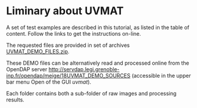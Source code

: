 # Liminary about UVMAT

A set of test examples are described in this tutorial, as listed in the table of content.
Follow the links to get the instructions on-line.

The requested files are provided in set of archives [UVMAT_DEMO_FILES.zip](https://gricad-gitlab.univ-grenoble-alpes.fr/legi/soft/uvmat-doc/-/raw/master/data/UVMAT_DEMO_FILES.zip?ref_type=heads).

These DEMO files can be alternatively read and processed online from the OpenDAP server <http://servdap.legi.grenoble-inp.fr/opendap/meige/18UVMAT_DEMO_SOURCES> (accessible in the upper bar menu Open of the GUI *uvmat*).

Each folder contains both a sub-folder of raw images and processing results.
